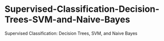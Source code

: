# Supervised-Classification-Decision-Trees-SVM-and-Naive-Bayes
Supervised Classification: Decision Trees, SVM, and Naive Bayes
